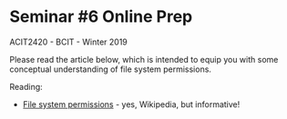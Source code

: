 # Seminar #6 Online Prep  
ACIT2420 - BCIT - Winter 2019

Please read the article below, which is intended to equip
you with some conceptual understanding of file system permissions. 

Reading:
- [File system permissions](https://en.wikipedia.org/wiki/File_system_permissions) -
yes, Wikipedia, but informative!
